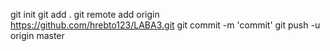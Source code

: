 git init
git add .
git remote add origin https://github.com/hrebto123/LABA3.git
git commit -m 'commit'
git push -u origin master
